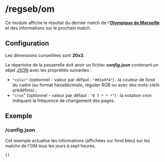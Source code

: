 # /regseb/om
Ce module affiche le résultat du dernier match de
l'**[Olympique de Marseille](http://www.om.net/)** et des informations sur le
prochain match.

## Configuration
Les dimensions conseillées sont **20x3**.

Le répertoire de la passerelle doit avoir un fichier ***config.json***
contenant un objet [JSON](http://www.json.org "JavaScript Object Notation")
avec les propriétés suivantes :
- `"color"` (optionnel - valeur par défaut : `"#03a9f4"`) : la couleur de fond
  du cadre (au format hexadécimale, régulier RGB ou avec des mots-clefs
  prédéfinis) ;
- `"cron`" (optionnel - valeur par défaut : `"0 7 * * *"`) : la notation cron
  indiquant la fréquence de changement des pages.

## Exemple
### /config.json
Cet exemple actualise les informations (affichées sur fond bleu) sur les matchs
de l'OM tous les jours à sept heures.
```json
{}
```
